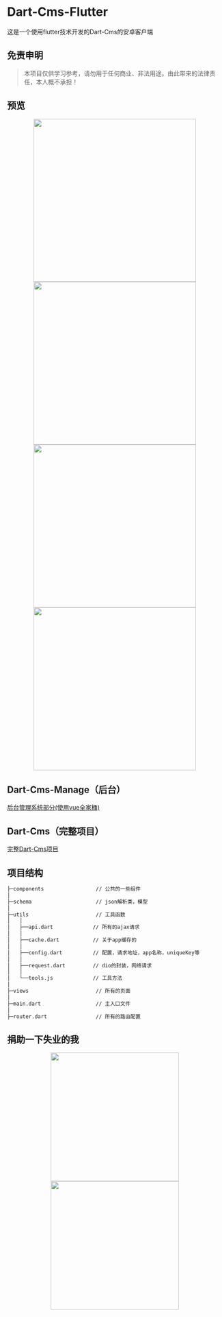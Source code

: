# Dart-Cms-Flutter
这是一个使用flutter技术开发的Dart-Cms的安卓客户端

## 免责申明
> 本项目仅供学习参考，请勿用于任何商业、非法用途。由此带来的法律责任，本人概不承担！


## 预览
<p align="center">
    <img width="380" src="https://cdn.jsdelivr.net/gh/abcd498936590/pic@master/img/dart-cms-flutter-1.png" />
    <img width="380" src="https://cdn.jsdelivr.net/gh/abcd498936590/pic@master/img/dart-cms-flutter-2.png" />
    <img width="380" src="https://cdn.jsdelivr.net/gh/abcd498936590/pic@master/img/dart-cms-flutter-3.png" />
    <img width="380" src="https://cdn.jsdelivr.net/gh/abcd498936590/pic@master/img/dart-cms-flutter-4.png" />
</p>

## Dart-Cms-Manage（后台）

[后台管理系统部分(使用vue全家桶)](https://github.com/abcd498936590/Dart-Cms-Manage)

## Dart-Cms（完整项目）

[完整Dart-Cms项目](https://github.com/abcd498936590/Dart-Cms)


## 项目结构

``` bash
├─components                 // 公共的一些组件
│
├─schema                     // json解析类，模型
│
├─utils                      // 工具函数
│   │
│   ├──api.dart             // 所有的ajax请求
│   │
│   ├──cache.dart           // 关于app缓存的
│   │
│   ├──config.dart          // 配置，请求地址，app名称，uniqueKey等
│   │
│   ├──request.dart         // dio的封装，网络请求
│   │
│   └──tools.js             // 工具方法
│
├─views                      // 所有的页面
│
├─main.dart                  // 主入口文件
│
├─router.dart                // 所有的路由配置
```

## 捐助一下失业的我
<p align="center">
    <img width="300" src="https://cdn.jsdelivr.net/gh/abcd498936590/pic@master/img/alipay.jpg" />
    <img width="300" src="https://cdn.jsdelivr.net/gh/abcd498936590/pic@master/img/tenpay.jpg" />
</p>